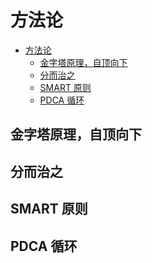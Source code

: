 # 方法论

<!-- @import "[TOC]" {cmd="toc" depthFrom=1 depthTo=6 orderedList=false} -->

<!-- code_chunk_output -->

- [方法论](#方法论)
  - [金字塔原理，自顶向下](#金字塔原理自顶向下)
  - [分而治之](#分而治之)
  - [SMART 原则](#smart-原则)
  - [PDCA 循环](#pdca-循环)

<!-- /code_chunk_output -->

## 金字塔原理，自顶向下

## 分而治之

## SMART 原则

## PDCA 循环
